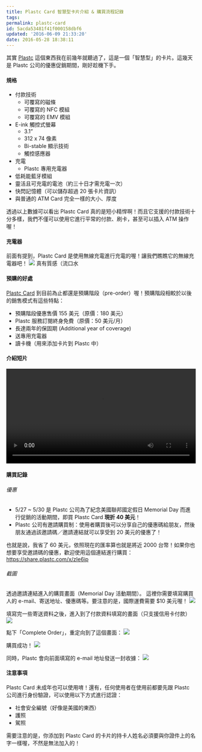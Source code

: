 ```yaml
---
title: Plastc Card 智慧型卡片介紹 & 購買流程記錄
tags:
permalink: plastc-card
id: 5acda53481f41f000158dbf6
updated: '2016-06-09 21:33:20'
date: 2016-05-28 18:38:11
---
```


其實 [Plastc](https://plastc.com/) 這個東西我在前幾年就聽過了，這是一個「智慧型」的卡片。這幾天是 Plastc 公司的優惠促銷期間，剛好趁機下手。

#### 規格
* 付款技術
  * 可覆寫的磁條
  * 可覆寫的 NFC 模組
  * 可覆寫的 EMV 模組
* E-ink 觸控式螢幕
  * 3.1”
  * 312 x 74 像素
  * Bi-stable 顯示技術
  * 觸控感應器
* 充電
  * Plastc 專用充電器
* 低耗能藍牙模組
* 靈活且可充電的電池（約三十日才需充電一次）
* 快閃記憶體（可以儲存超過 20 張卡片資訊）
* 與普通的 ATM Card 完全一樣的大小、厚度

透過以上數據可以看出 Plastc Card 真的是短小精悍啊！而且它支援的付款技術十分多樣，我們不僅可以使用它進行平常的付款、刷卡，甚至可以插入 ATM 操作喔！

#### 充電器
前面有提到，Plastc Card 是使用無線充電進行充電的喔！讓我們瞧瞧它的無線充電器吧！
![](/content/images/2016/05/plastc_card_charger.jpg)
真有質感（流口水

#### 預購的好處
[Plastc Card](https://plastc.com/) 到目前為止都還是預購階段（pre-order）喔！預購階段相較於以後的銷售模式有這些特點：

* 預購階段優惠售價 155 美元（原價：180 美元）
* Plastc 服務訂閱終身免費（原價：50 美元/月）
* 長達兩年的保固期 (Additional year of coverage)
* 送專用充電器
* 讀卡機（用來添加卡片到 Plastc 中）

#### 介紹短片
<video src=https://deqpxpggtbl9g.cloudfront.net/video/1455707202.mp4 width="100%" controls></video>
<br />

#### 購買記錄

###### 優惠
* 5/27 ~ 5/30 是 Plastc 公司為了紀念美國聯邦國定假日 Memorial Day 而進行促銷的活動期間，即買 Plastc Card **現折 40 美元**！
* Plastc 公司有邀請購買制：使用者購買後可以分享自己的優惠碼給朋友，然後朋友通過該邀請碼／邀請連結就可以享受到 20 美元的優惠了！

也就是說，我省了 60 美元，依照現在的匯率算也就是將近 2000 台幣！如果你也想要享受邀請碼的優惠，歡迎使用這個連結進行購買：https://share.plastc.com/x/zIe6ip

###### 截圖
透過邀請連結進入的購買畫面（Memorial Day 活動期間）。
這裡你需要填寫購買人的 e-mail、寄送地址、優惠碼等。要注意的是，國際運費需要 $10 美元喔！
![](/content/images/2016/05/plastc_purchase_01.png)

填寫完一些寄送資料之後，進入到了付款資料填寫的畫面（只支援信用卡付款）
![](/content/images/2016/05/plastc_purchase_02.png)

點下「Complete Order」，重定向到了這個畫面：
![](/content/images/2016/05/plastc_purchase_03.png)

購買成功！
![](/content/images/2016/05/plastc_purchase_04.png)

同時，Plastc 會向前面填寫的 e-mail 地址發送一封收據：
![](/content/images/2016/05/plastc_purchase_05.png)

#### 注意事項
Plastc Card 未成年也可以使用唷！還有，任何使用者在使用前都要先跟 Plastc 公司進行身份驗證，可以使用以下方式進行認證：

* 社會安全編號（好像是美國的東西）
* 護照
* 駕照

需要注意的是，你添加到 Plastc Card 的卡片的持卡人姓名必須要與你證件上的名字一樣喔，不然是無法加入的！
